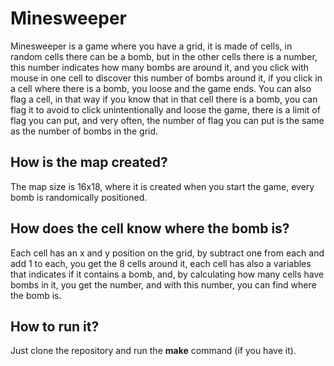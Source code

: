 # Minesweeper

Minesweeper is a game where you have a grid, it is made of cells, in random cells there can be a bomb, but in the other cells there is a number, this number indicates how many bombs are around it, and you click with mouse  in one cell to discover this number of bombs around it, if you click in a cell where there is a bomb, you loose and the game ends.
You can also flag a cell, in that way if you know that in that cell there is a bomb, you can flag it to avoid to click unintentionally and loose the game, there is a limit of flag you can put, and very often, the number of flag you can put is the same as the number of bombs in the grid.

## How is the map created?
The map size is 16x18, where it is created when you start the game, every bomb is randomically positioned.

## How does the cell know where the bomb is?
Each cell has an x and y position on the grid, by subtract one from each and add 1 to each, you get the 8 cells around it, each cell has also a variables that indicates if it contains a bomb, and, by calculating how many cells have bombs in it, you get the number, and with this number, you can find where the bomb is.

## How to run it?
Just clone the repository and run the **make** command (if you have it).